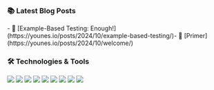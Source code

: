### 📚 Latest Blog Posts
<!-- BLOG-POST-LIST:START -->- 📝 [Example-Based Testing: Enough!](https://younes.io/posts/2024/10/example-based-testing/)- 📝 [Primer](https://younes.io/posts/2024/10/welcome/)<!-- BLOG-POST-LIST:END -->

### 🛠️ Technologies & Tools
![](https://img.shields.io/badge/OS-Linux-informational?style=flat&logo=linux&logoColor=white&color=2bbc8a)
![](https://img.shields.io/badge/Editor-VSCode-informational?style=flat&logo=visual-studio-code&logoColor=white&color=2bbc8a)
![](https://img.shields.io/badge/Language-Rust-informational?style=flat&logo=rust&logoColor=white&color=2bbc8a)
![](https://img.shields.io/badge/Language-Julia-informational?style=flat&logo=rust&logoColor=white&color=2bbc8a)
![](https://img.shields.io/badge/Language-TypeScript-informational?style=flat&logo=typescript&logoColor=white&color=2bbc8a)
![](https://img.shields.io/badge/Runtime-Node.js-informational?style=flat&logo=node-dot-js&logoColor=white&color=2bbc8a)
![](https://img.shields.io/badge/Language-Python-informational?style=flat&logo=python&logoColor=white&color=2bbc8a)
![](https://img.shields.io/badge/Language-TLA+-informational?style=flat&logo=python&logoColor=white&color=2bbc8a)
![](https://img.shields.io/badge/Method-Formal_Verification-informational?style=flat&color=2bbc8a)
